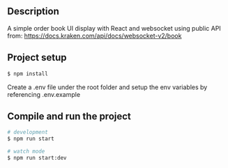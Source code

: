 ## Description

A simple order book UI display with React and websocket using public API from: https://docs.kraken.com/api/docs/websocket-v2/book

## Project setup

```bash
$ npm install
```

Create a .env file under the root folder and setup the env variables by referencing .env.example

## Compile and run the project

```bash
# development
$ npm run start

# watch mode
$ npm run start:dev
```
